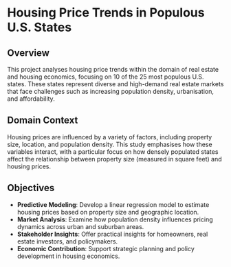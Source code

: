 # Housing Price Trends in Populous U.S. States

## Overview

This project analyses housing price trends within the domain of real estate and housing economics, focusing on 10 of the 25 most populous U.S. states. These states represent diverse and high-demand real estate markets that face challenges such as increasing population density, urbanisation, and affordability.

## Domain Context

Housing prices are influenced by a variety of factors, including property size, location, and population density. This study emphasises how these variables interact, with a particular focus on how densely populated states affect the relationship between property size (measured in square feet) and housing prices.

## Objectives

- **Predictive Modeling**: Develop a linear regression model to estimate housing prices based on property size and geographic location.
- **Market Analysis**: Examine how population density influences pricing dynamics across urban and suburban areas.
- **Stakeholder Insights**: Offer practical insights for homeowners, real estate investors, and policymakers.
- **Economic Contribution**: Support strategic planning and policy development in housing economics.
